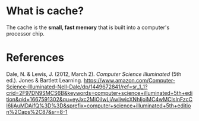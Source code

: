  # What is cache?

The cache is the **small, fast memory** that is built into a computer's processor chip.

# References
Dale, N. & Lewis, J. (2012, March 2). *Computer Science Illuminated* (5th ed.). Jones & Bartlett Learning. https://www.amazon.com/Computer-Science-Illuminated-Nell-Dale/dp/1449672841/ref=sr_1_1?crid=2F97DN9SMCS6B&keywords=computer+science+illuminated+5th+edition&qid=1667591302&qu=eyJxc2MiOiIwLjAwIiwicXNhIjoiMC4wMCIsInFzcCI6IjAuMDAifQ%3D%3D&sprefix=computer+science+illuminated+5th+edition%2Caps%2C87&sr=8-1
